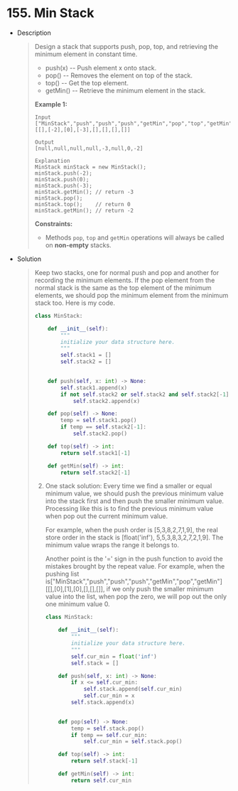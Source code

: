 # 155. Min Stack

- Description

  > Design a stack that supports push, pop, top, and retrieving the minimum element in constant time.
  >
  > - push(x) -- Push element x onto stack.
  > - pop() -- Removes the element on top of the stack.
  > - top() -- Get the top element.
  > - getMin() -- Retrieve the minimum element in the stack.
  >
  >  
  >
  > **Example 1:**
  >
  > ```
  > Input
  > ["MinStack","push","push","push","getMin","pop","top","getMin"]
  > [[],[-2],[0],[-3],[],[],[],[]]
  > 
  > Output
  > [null,null,null,null,-3,null,0,-2]
  > 
  > Explanation
  > MinStack minStack = new MinStack();
  > minStack.push(-2);
  > minStack.push(0);
  > minStack.push(-3);
  > minStack.getMin(); // return -3
  > minStack.pop();
  > minStack.top();    // return 0
  > minStack.getMin(); // return -2
  > ```
  >
  >  
  >
  > **Constraints:**
  >
  > - Methods `pop`, `top` and `getMin` operations will always be called on **non-empty** stacks.

- Solution

  > Keep two stacks, one for normal push and pop and another for recording the minimum elements. If the pop element from the normal stack is the same as the top element of  the minimum elements, we should pop the minimum element from the minimum stack too. Here is my code.
  >
  > ```python
  > class MinStack:
  > 
  >     def __init__(self):
  >         """
  >         initialize your data structure here.
  >         """
  >         self.stack1 = []
  >         self.stack2 = []
  >         
  > 
  >     def push(self, x: int) -> None:
  >         self.stack1.append(x)
  >         if not self.stack2 or self.stack2 and self.stack2[-1] >= x:
  >             self.stack2.append(x)
  > 
  >     def pop(self) -> None:
  >         temp = self.stack1.pop()
  >         if temp == self.stack2[-1]:
  >             self.stack2.pop()
  > 
  >     def top(self) -> int:
  >         return self.stack1[-1]
  > 
  >     def getMin(self) -> int:
  >         return self.stack2[-1]
  > ```
  >
  > 2. One stack solution: Every time we find a smaller or equal minimum value, we should push the previous minimum value into the stack first and then push the smaller minimum value. Processing like this is to find the previous minimum value when pop out the current minimum value.
  >
  >    For example, when the push order is [5,3,8,2,7,1,9], the real store order in the stack is [float('inf'), 5,5,3,8,3,2,7,2,1,9]. The minimum value wraps the range it belongs to. 
  >
  >    Another point is the '=' sign  in the push function to avoid the mistakes brought by the repeat value. For example, when the pushing list is["MinStack","push","push","push","getMin","pop","getMin"] 
  >    [[],[0],[1],[0],[],[],[]],  if we only push the smaller minimum value into the list, when pop the zero, we will pop out the only one minimum value 0. 
  >
  >    ```python
  >    class MinStack:
  >    
  >        def __init__(self):
  >            """
  >            initialize your data structure here.
  >            """
  >            self.cur_min = float('inf')
  >            self.stack = []
  >    
  >        def push(self, x: int) -> None:
  >            if x <= self.cur_min:
  >                self.stack.append(self.cur_min)
  >                self.cur_min = x
  >            self.stack.append(x)
  >            
  >    
  >        def pop(self) -> None:
  >            temp = self.stack.pop()
  >            if temp == self.cur_min:
  >                self.cur_min = self.stack.pop()
  >    
  >        def top(self) -> int:
  >            return self.stack[-1]
  >    
  >        def getMin(self) -> int:
  >            return self.cur_min
  >    ```
  >
  >    

  